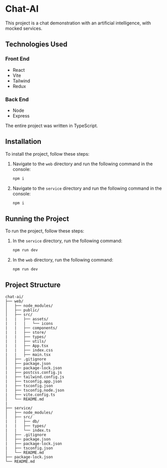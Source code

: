 # Chat-AI

This project is a chat demonstration with an artificial intelligence, with mocked services.

## Technologies Used

### Front End

- React
- Vite
- Tailwind
- Redux

### Back End

- Node
- Express

The entire project was written in TypeScript.

## Installation

To install the project, follow these steps:

1. Navigate to the `web` directory and run the following command in the console:

   ```bash
   npm i
   ```

2. Navigate to the `service` directory and run the following command in the console:

   ```bash
   npm i
   ```

## Running the Project

To run the project, follow these steps:

1. In the `service` directory, run the following command:

   ```bash
   npm run dev
   ```

2. In the `web` directory, run the following command:

   ```bash
   npm run dev
   ```

## Project Structure

```plaintext
chat-ai/
├── web/
│   ├── node_modules/
│   ├── public/
│   ├── src/
|   |   ├── assets/
|   |   |   └── icons
|   |   ├── components/
|   |   ├── store/
|   |   ├── types/
|   |   ├── utils/
|   |   ├── App.tsx
|   |   ├── index.css
|   |   ├── main.tsx
│   ├── .gitignore
│   ├── package.json
|   ├── package-lock.json
|   ├── postcss.config.js
|   ├── tailwind.config.js
|   ├── tsconfig.app.json
|   ├── tsconfig.json
|   ├── tsconfig.node.json
|   ├── vite.config.ts
│   └── README.md
|
├── service/
│   ├── node_modules/
│   ├── src/
|   |   ├── db/
|   |   ├── types/
|   |   └── index.ts
│   ├── .gitignore
│   ├── package.json
|   ├── package-lock.json
|   ├── tsconfig.json
│   └── README.md
├── package-lock.json
└── README.md
```
